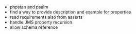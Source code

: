 - phpstan and psalm
- find a way to provide description and example for properties
- read requirements also from asserts
- handle JMS property recursion
- allow schema reference
